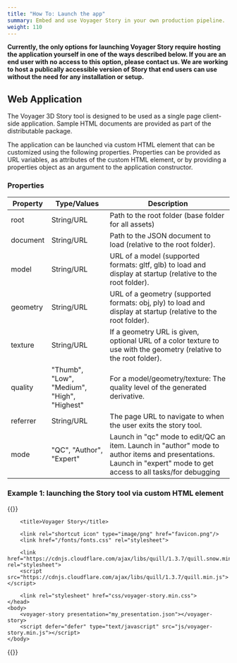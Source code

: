 ```yaml
---
title: "How To: Launch the app"
summary: Embed and use Voyager Story in your own production pipeline.
weight: 110
---
```


**Currently, the only options for launching Voyager Story require hosting the application yourself in one of the ways described below.
If you are an end user with no access to this option, please contact us. We are working to host a publically accessible version of Story that end users can use without the need for any installation or setup.**


## Web Application

The Voyager 3D Story tool is designed to be used as a single page client-side application.
Sample HTML documents are provided as part of the distributable package.

The application can be launched via custom HTML element that can be customized using the following properties.
Properties can be provided as URL variables, as attributes of the custom HTML element, or by providing a
properties object as an argument to the application constructor.

### Properties

| Property     | Type/Values       | Description                                                                                               |
|--------------|-------------------|-----------------------------------------------------------------------------------------------------------|
| root         | String/URL        | Path to the root folder (base folder for all assets)                                                                |
| document     | String/URL        | Path to the JSON document to load (relative to the root folder).                                                    |
| model        | String/URL        | URL of a model (supported formats: gltf, glb) to load and display at startup (relative to the root folder).         |
| geometry     | String/URL        | URL of a geometry (supported formats: obj, ply) to load and display at startup (relative to the root folder).       |
| texture      | String/URL        | If a geometry URL is given, optional URL of a color texture to use with the geometry (relative to the root folder). |
| quality      | "Thumb", "Low", "Medium", "High", "Highest" | For a model/geometry/texture: The quality level of the generated derivative.                              |
| referrer     | String/URL        | The page URL to navigate to when the user exits the story tool. |
| mode         | "QC", "Author", "Expert" | Launch in "qc" mode to edit/QC an item. Launch in "author" mode to author items and presentations. Launch in "expert" mode to get access to all tasks/for debugging |

### Example 1: launching the Story tool via custom HTML element
{{<highlight html>}}
<!DOCTYPE html>
<html>
    <head>
        <meta charset="utf-8">
        <meta name="viewport" content="width=device-width, initial-scale=1.0">

        <title>Voyager Story</title>

        <link rel="shortcut icon" type="image/png" href="favicon.png"/>
        <link href="/fonts/fonts.css" rel="stylesheet">
        
        <link href="https://cdnjs.cloudflare.com/ajax/libs/quill/1.3.7/quill.snow.min.css" rel="stylesheet">
        <script src="https://cdnjs.cloudflare.com/ajax/libs/quill/1.3.7/quill.min.js"></script>

        <link rel="stylesheet" href="css/voyager-story.min.css">
    </head>
    <body>
        <voyager-story presentation="my_presentation.json"></voyager-story>
        <script defer="defer" type="text/javascript" src="js/voyager-story.min.js"></script>
    </body>
</html>
{{</highlight>}}

<!--
### Example 2: launching the Story tool via application class
{{<highlight html>}}
<!DOCTYPE html>
<html>
    <head>
        ...same as above...
    </head>
    <body>
        <script type="text/javascript" src="js/voyager-story.dev.js"></script>
        <script>
           new VoyagerStory(document.body, {
               presentation: "my_presentation.json"
           }); 
        </script>
    </body>
</html>
{{</highlight>}}
-->
